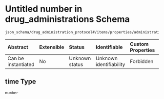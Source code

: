 # Untitled number in drug\_administrations Schema

```txt
json_schema/drug_administration_protocol#/items/properties/administrations/items/properties/time
```



| Abstract            | Extensible | Status         | Identifiable            | Custom Properties | Additional Properties | Access Restrictions | Defined In                                                                                                             |
| :------------------ | :--------- | :------------- | :---------------------- | :---------------- | :-------------------- | :------------------ | :--------------------------------------------------------------------------------------------------------------------- |
| Can be instantiated | No         | Unknown status | Unknown identifiability | Forbidden         | Allowed               | none                | [drug\_administration\_protocol.schema.json\*](../out/drug_administration_protocol.schema.json "open original schema") |

## time Type

`number`
